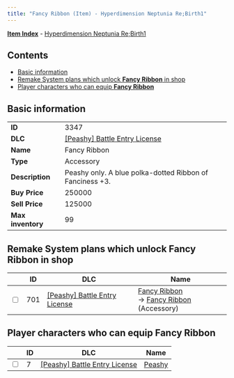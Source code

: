 ```yaml
---
title: "Fancy Ribbon (Item) - Hyperdimension Neptunia Re;Birth1"
---
```


[**Item Index**](/neptunia/rb1/item/index.html) - [Hyperdimension Neptunia Re;Birth1](/neptunia/rb1)

## Contents

- [Basic information](#basic-information)
- [Remake System plans which unlock **Fancy Ribbon** in shop](#remake-system-plans-which-unlock-fancy-ribbon-in-shop)
- [Player characters who can equip **Fancy Ribbon**](#player-characters-who-can-equip-fancy-ribbon)

## Basic information

|   |   |
| -- | -- |
| **ID** | 3347 |
| **DLC** | [[Peashy] Battle Entry License](/neptunia/rb1/dlc/8-peashy.html) |
| **Name** | Fancy Ribbon |
| **Type** | Accessory |
| **Description** | Peashy only. A blue polka-dotted Ribbon of Fanciness +3. |
| **Buy Price** | 250000 |
| **Sell Price** | 125000 |
| **Max inventory** | 99 |

## Remake System plans which unlock **Fancy Ribbon** in shop

|    | ID | DLC | Name |
| -- | -- | --- | ---- |
| <input type="checkbox" id="rb1-remake-8-701" class="trackbox" /> | 701 | [[Peashy] Battle Entry License](/neptunia/rb1/dlc/8-peashy.html) | [Fancy Ribbon](/neptunia/rb1/remake/8-701-fancy-ribbon.html)<br />→ [Fancy Ribbon](/neptunia/rb1/item/8-3347-fancy-ribbon.html) (Accessory) |

## Player characters who can equip **Fancy Ribbon**

|    | ID | DLC | Name |
| -- | -- | --- | ---- |
| <input type="checkbox" id="rb1-player-8-7" class="trackbox" /> | 7 | [[Peashy] Battle Entry License](/neptunia/rb1/dlc/8-peashy.html) | [Peashy](/neptunia/rb1/player/8-7-peashy.html) |